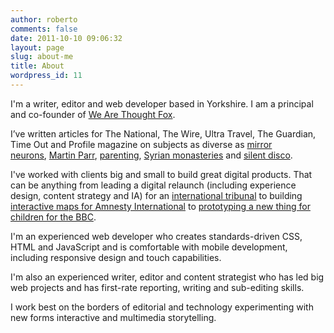 ```yaml
---
author: roberto
comments: false
date: 2011-10-10 09:06:32
layout: page
slug: about-me
title: About
wordpress_id: 11
---
```


I'm a writer, editor and web developer based in Yorkshire. I am a principal and co-founder of <a href="http://wearethoughtfox.com/">We Are Thought Fox</a>. 

I’ve written articles for The National, The Wire, Ultra Travel, The Guardian, Time Out and Profile magazine on subjects as diverse as [mirror neurons](http://www.thenational.ae/news/uae-news/science/mirror-mirror-in-the-brain), [Martin Parr](http://www.thenational.ae/arts-culture/art/a-lens-on-luxury), [parenting](http://www.thenational.ae/lifestyle/the-bonding-ritual-known-as-the-family-snapshot), [Syrian monasteries](http://www.thenational.ae/lifestyle/travel/a-twist-of-faith-in-the-syrian-desert) and [silent disco](http://www.thenational.ae/arts-culture/music/a-quiet-night-out).
	
I've worked with clients big and small to build great digital products. That can be anything from leading a digital relaunch  (including experience design, content strategy and IA) for an [international tribunal](http://www.stl-tsl.org/) to building [interactive maps for Amnesty International](http://www.amnesty.org/en/news/death-penalty-2011-alarming-levels-executions-few-countries-kill-2012-03-27) to [prototyping a new thing for children for the BBC](http://www.bbc.co.uk/partnersandsuppliers/connectedstudio/events/cbeebies.html).  

I'm an experienced web developer who creates standards-driven CSS, HTML and JavaScript and is comfortable with mobile development, including responsive design and touch capabilities.

I'm also an experienced writer, editor and content strategist who has led big web projects and has first-rate reporting, writing and sub-editing skills.  

I work best on the borders of editorial and technology experimenting with new forms interactive and multimedia storytelling.   



